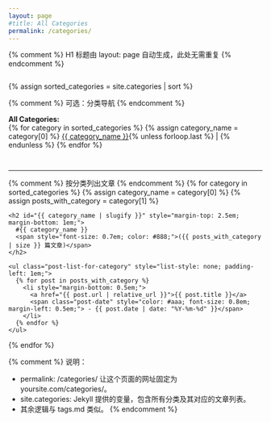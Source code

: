 ```yaml
---
layout: page 
#title: All Categories
permalink: /categories/
---
```


{% comment %} H1 标题由 layout: page 自动生成，此处无需重复 {% endcomment %}

<div class="category-list" style="margin-top: 2em;">
  {% assign sorted_categories = site.categories | sort %} 

  {% comment %} 可选：分类导航 {% endcomment %}
  <div class="category-links" style="margin-bottom: 3em;">
    <strong>All Categories:</strong><br>
     {% for category in sorted_categories %}
        {% assign category_name = category[0] %}
        <a href="#{{ category_name | slugify }}">{{ category_name }}</a>{% unless forloop.last %} | {% endunless %}
      {% endfor %}
  </div>
  <hr>

  {% comment %} 按分类列出文章 {% endcomment %}
  {% for category in sorted_categories %}
    {% assign category_name = category[0] %}
    {% assign posts_with_category = category[1] %}

    <h2 id="{{ category_name | slugify }}" style="margin-top: 2.5em; margin-bottom: 1em;">
      #{{ category_name }} 
      <span style="font-size: 0.7em; color: #888;">({{ posts_with_category | size }} 篇文章)</span>
    </h2>

    <ul class="post-list-for-category" style="list-style: none; padding-left: 1em;">
      {% for post in posts_with_category %}
        <li style="margin-bottom: 0.5em;">
          <a href="{{ post.url | relative_url }}">{{ post.title }}</a>
          <span class="post-date" style="color: #aaa; font-size: 0.8em; margin-left: 0.5em;"> - {{ post.date | date: "%Y-%m-%d" }}</span>
        </li>
      {% endfor %}
    </ul>
  {% endfor %}
</div>

{% comment %} 
说明：
- permalink: /categories/ 让这个页面的网址固定为 yoursite.com/categories/。
- site.categories: Jekyll 提供的变量，包含所有分类及其对应的文章列表。
- 其余逻辑与 tags.md 类似。
{% endcomment %}
